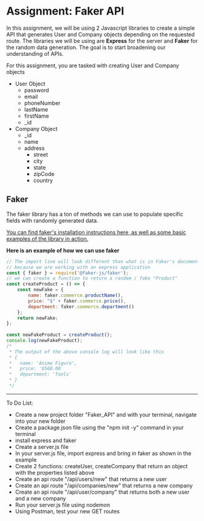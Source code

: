 <h1>Assignment: Faker API</h1>

<p>In this assignment, we will be using 2 Javascript libraries to create a simple API that generates User and Company objects depending on the requested route. The libraries we will be using are <strong>Express</strong> for the server and <strong>Faker</strong> for the random data generation. The goal is to start broadening our understanding of APIs.</p>

<p>For this assignment, you are tasked with creating User and Company objects</p>


<ul>
    <li>User Object
        <ul>
            <li>password</li>
            <li>email</li>
            <li>phoneNumber</li>
            <li>lastName</li>
            <li>firstName</li>
            <li>_id</li>
        </ul>
    </li>
    <li>Company Object
        <ul>
            <li>_id</li>
            <li>name</li>
            <li>address
                <ul>
                    <li>street</li>
                    <li>city</li>
                    <li>state</li>
                    <li>zipCode</li>
                    <li>country</li>
                </ul>
            </li>
        </ul>
    </li>
</ul>

<h2>Faker</h2>
<p>The faker library has a ton of methods we can use to populate specific fields with randomly generated data.</p>
<p><a href="https://github.com/faker-js/faker">You can find faker's installation instructions here, as well as some basic examples of the library in action.</a></p>
<p><strong>Here is an example of how we can use faker</strong></p>

```js
// The import line will look different than what is in Faker's documentation
// because we are working with an express application
const { faker } = require('@faker-js/faker');
// we can create a function to return a random / fake "Product"
const createProduct = () => {
    const newFake = {
        name: faker.commerce.productName(),
        price: "$" + faker.commerce.price(),
        department: faker.commerce.department()
    };
    return newFake;
};
    
const newFakeProduct = createProduct();
console.log(newFakeProduct);
/*
 * The output of the above console log will look like this
 * {
 *   name: 'Anime Figure',
 *   price: '$568.00
 *   department: 'Tools' 
 * }
 */
```

<hr/>

<p>To Do List:</p>
<ul>
    <li>Create a new project folder "Faker_API" and with your terminal, navigate into your new folder</li>
    <li>Create a package.json file using the "npm init -y" command in your terminal</li>
    <li>install express and faker</li>
    <li>Create a server.js file</li>
    <li>In your server.js file, import express and bring in faker as shown in the example</li>
    <li>Create 2 functions: createUser, createCompany that return an object with the properties listed above</li>
    <li>Create an api route "/api/users/new" that returns a new user</li>
    <li>Create an api route "/api/companies/new" that returns a new company</li>
    <li>Create an api route "/api/user/company" that returns both a new user and a new company</li>
    <li>Run your server.js file using nodemon</li>
    <li>Using Postman, test your new GET routes</li>
</ul>

